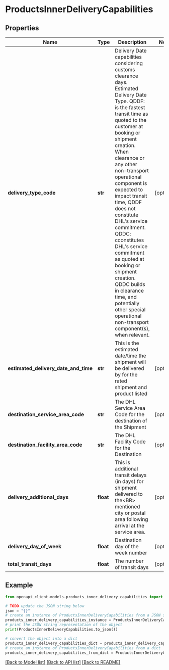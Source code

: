 # ProductsInnerDeliveryCapabilities


## Properties

Name | Type | Description | Notes
------------ | ------------- | ------------- | -------------
**delivery_type_code** | **str** | Delivery Date capabilities considering customs clearance days. Estimated Delivery Date Type. QDDF: is the fastest transit time as quoted to the customer at booking or shipment creation. When clearance or any other non-transport operational component is expected to impact transit time, QDDF does not constitute DHL&#39;s service commitment. QDDC: cconstitutes DHL&#39;s service commitment as quoted at booking or shipment creation. QDDC builds in clearance time, and potentially other special operational non-transport component(s), when relevant.  | [optional] 
**estimated_delivery_date_and_time** | **str** | This is the estimated date/time the shipment will be delivered by for the rated shipment and product listed | [optional] 
**destination_service_area_code** | **str** | The DHL Service Area Code for the destination of the Shipment | [optional] 
**destination_facility_area_code** | **str** | The DHL Facility Code for the Destination | [optional] 
**delivery_additional_days** | **float** | This is additional transit delays (in days) for shipment delivered to the&lt;BR&gt;                mentioned city or postal area following arrival at the service area. | [optional] 
**delivery_day_of_week** | **float** | Destination day of the week number | [optional] 
**total_transit_days** | **float** | The number of transit days | [optional] 

## Example

```python
from openapi_client.models.products_inner_delivery_capabilities import ProductsInnerDeliveryCapabilities

# TODO update the JSON string below
json = "{}"
# create an instance of ProductsInnerDeliveryCapabilities from a JSON string
products_inner_delivery_capabilities_instance = ProductsInnerDeliveryCapabilities.from_json(json)
# print the JSON string representation of the object
print(ProductsInnerDeliveryCapabilities.to_json())

# convert the object into a dict
products_inner_delivery_capabilities_dict = products_inner_delivery_capabilities_instance.to_dict()
# create an instance of ProductsInnerDeliveryCapabilities from a dict
products_inner_delivery_capabilities_from_dict = ProductsInnerDeliveryCapabilities.from_dict(products_inner_delivery_capabilities_dict)
```
[[Back to Model list]](../README.md#documentation-for-models) [[Back to API list]](../README.md#documentation-for-api-endpoints) [[Back to README]](../README.md)


